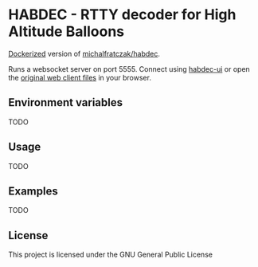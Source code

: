 # HABDEC - RTTY decoder for High Altitude Balloons

[Dockerized](https://hub.docker.com/r/oktkas/habdec) version of [michalfratczak/habdec](https://github.com/michalfratczak/habdec).


Runs a websocket server on port 5555. Connect using [habdec-ui](https://github.com/oktkas/habdec-ui) or open the [original web client files](https://github.com/michalfratczak/habdec/tree/master/code/webClient) in your browser.

## Environment variables
TODO

## Usage
TODO

## Examples
TODO

## License

This project is licensed under the GNU General Public License
